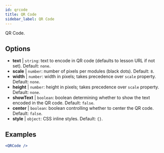 ```yaml
---
id: qrcode
title: QR Code
sidebar_label: QR Code
---
```


QR Code.

## Options

* __text__ | `string`: text to encode in QR code (defaults to lesson URL if not set). Default: `none`.
* __scale__ | `number`: number of pixels per modules (black dots). Default: `8`.
* __width__ | `number`: width in pixels; takes precedence over `scale` property. Default: `none`.
* __height__ | `number`: height in pixels; takes precedence over `scale` property. Default: `none`.
* __showText__ | `boolean`: boolean determining whether to show the text encoded in the QR code. Default: `false`.
* __center__ | `boolean`: boolean controlling whether to center the QR code. Default: `false`.
* __style__ | `object`: CSS inline styles. Default: `{}`.


## Examples

```jsx live
<QRCode />
```

